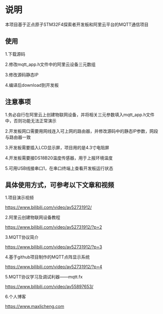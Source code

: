 # 说明

本项目基于正点原子STM32F4探索者开发板和阿里云平台的MQTT通信项目

## 使用
1.下载源码

2.修改mqtt_app.h文件中的阿里云设备三元数组

3.修改源码静态IP

4.编译后download到开发板

## 注意事项
1.务必自行在阿里云上创建物联网设备，并将相关三元参数填入mqtt_app.h文件中，否则功能无法正常演示

2.开发板网口需要用网线连入可上网的路由器，并修改源码中的静态IP参数，网段与路由器一致

3.开发板需要插入LCD显示屏，项目用的是4.3寸电阻屏

4.开发板需要接DS18B20温度传感器，用于上报环境温度

5.可用USB线接串口1，在串口终端上查看开发板运行状态

## 具体使用方式，可参考以下文章和视频
1.项目演示视频

https://www.bilibili.com/video/av52731912/

2.阿里云创建物联网设备教程

https://www.bilibili.com/video/av52731912/?p=2

3.MQTT协议简介

https://www.bilibili.com/video/av52731912/?p=3

4.基于github项目制作的MQTT点阵显示系统

https://www.bilibili.com/video/av52731912/?p=4

5.MQTT协议学习及调试利器——mqtt.fx

https://www.bilibili.com/video/av55897653/

6.个人博客

https://www.maxlicheng.com



